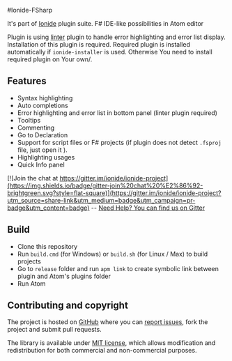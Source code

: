 #Ionide-FSharp

It's part of [Ionide](http://ionide.io) plugin suite.
F# IDE-like possibilities in Atom editor

Plugin is using [linter](https://atom.io/packages/linter) plugin to handle error highlighting and error list display. Installation of this plugin is required.
Required plugin is installed automatically if `ionide-installer` is used. Otherwise You need to install required plugin on Your own/.

## Features

- Syntax highlighting
- Auto completions
- Error highlighting and error list in bottom panel (linter plugin required)
- Tooltips
- Commenting
- Go to Declaration
- Support for script files or F# projects (if plugin does not detect `.fsproj` file, just open it ).
- Highlighting usages
- Quick Info panel  

[![Join the chat at https://gitter.im/ionide/ionide-project](https://img.shields.io/badge/gitter-join%20chat%20%E2%86%92-brightgreen.svg?style=flat-square)](https://gitter.im/ionide/ionide-project?utm_source=share-link&utm_medium=badge&utm_campaign=pr-badge&utm_content=badge) --  [Need Help? You can find us on Gitter](https://gitter.im/ionide/ionide-project)   


## Build

* Clone this repository
* Run `build.cmd` (for Windows) or `build.sh` (for Linux / Max) to build projects
* Go to `release` folder and run `apm link` to create symbolic link between plugin and Atom's plugins folder
* Run Atom

## Contributing and copyright

The project is hosted on [GitHub](https://github.com/ionide/ionide-fsharp) where you can [report issues](https://github.com/ionide/ionide-fsharp/issues), fork
the project and submit pull requests.

The library is available under [MIT license](https://github.com/ionide/ionide-fsharp/blob/master/LICENSE.md), which allows modification and
redistribution for both commercial and non-commercial purposes.
